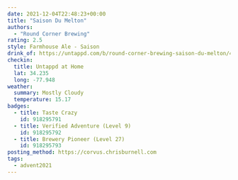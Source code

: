 ```yaml
---
date: 2021-12-04T22:48:23+00:00
title: "Saison Du Melton"
authors:
  - "Round Corner Brewing"
rating: 2.5
style: Farmhouse Ale - Saison
drink_of: https://untappd.com/b/round-corner-brewing-saison-du-melton/4587321/
checkin:
  title: Untappd at Home
  lat: 34.235
  long: -77.948
weather:
  summary: Mostly Cloudy
  temperature: 15.17
badges:
  - title: Taste Crazy
    id: 918295791
  - title: Verified Adventure (Level 9)
    id: 918295792
  - title: Brewery Pioneer (Level 27)
    id: 918295793
posting_method: https://corvus.chrisburnell.com
tags:
  - advent2021
---
```

